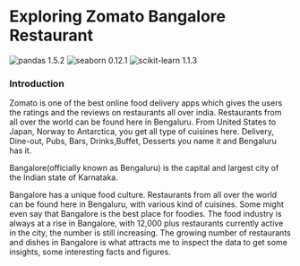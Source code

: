 # Exploring Zomato Bangalore Restaurant
![pandas 1.5.2](https://img.shields.io/badge/pandas-1.5.2-blue)
![seaborn 0.12.1](https://img.shields.io/badge/seaborn-0.12.1-brightgreen)
![scikit-learn 1.1.3](https://img.shields.io/badge/scikit--learn-1.1.3-orange)

### **Introduction**
Zomato is one of the best online food delivery apps which gives the users the ratings and the reviews on restaurants all over india. Restaurants from all over the world can be found here in Bengaluru. From United States to Japan, Norway to Antarctica, you get all type of cuisines here. Delivery, Dine-out, Pubs, Bars, Drinks,Buffet, Desserts you name it and Bengaluru has it.

Bangalore(officially known as Bengaluru) is the capital and largest city of the Indian state of Karnataka.

Bangalore has a unique food culture. Restaurants from all over the world can be found here in Bengaluru, with various kind of cuisines. Some might even say that Bangalore is the best place for foodies. The food industry is always at a rise in Bangalore, with 12,000 plus restaurants currently active in the city, the number is still increasing. The growing number of restaurants and dishes in Bangalore is what attracts me to inspect the data to get some insights, some interesting facts and figures.